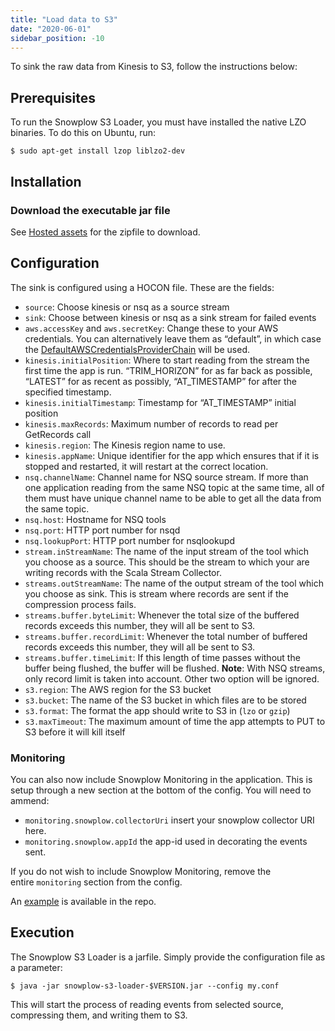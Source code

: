 ```yaml
---
title: "Load data to S3"
date: "2020-06-01"
sidebar_position: -10
---
```


To sink the raw data from Kinesis to S3, follow the instructions below:

## Prerequisites

To run the Snowplow S3 Loader, you must have installed the native LZO binaries. To do this on Ubuntu, run:

```
$ sudo apt-get install lzop liblzo2-dev
```

## Installation

### Download the executable jar file

See [Hosted assets](https://github.com/snowplow/snowplow/wiki/Hosted-assets) for the zipfile to download.

## Configuration

The sink is configured using a HOCON file. These are the fields:

- `source`: Choose kinesis or nsq as a source stream
- `sink`: Choose between kinesis or nsq as a sink stream for failed events
- `aws.accessKey` and `aws.secretKey`: Change these to your AWS credentials. You can alternatively leave them as “default”, in which case the [DefaultAWSCredentialsProviderChain](http://docs.aws.amazon.com/AWSJavaSDK/latest/javadoc/com/amazonaws/auth/DefaultAWSCredentialsProviderChain.html) will be used.
- `kinesis.initialPosition`: Where to start reading from the stream the first time the app is run. “TRIM\_HORIZON” for as far back as possible, “LATEST” for as recent as possibly, “AT\_TIMESTAMP” for after the specified timestamp.
- `kinesis.initialTimestamp`: Timestamp for “AT\_TIMESTAMP” initial position
- `kinesis.maxRecords`: Maximum number of records to read per GetRecords call
- `kinesis.region`: The Kinesis region name to use.
- `kinesis.appName`: Unique identifier for the app which ensures that if it is stopped and restarted, it will restart at the correct location.
- `nsq.channelName`: Channel name for NSQ source stream. If more than one application reading from the same NSQ topic at the same time, all of them must have unique channel name to be able to get all the data from the same topic.
- `nsq.host`: Hostname for NSQ tools
- `nsq.port`: HTTP port number for nsqd
- `nsq.lookupPort`: HTTP port number for nsqlookupd
- `stream.inStreamName`: The name of the input stream of the tool which you choose as a source. This should be the stream to which your are writing records with the Scala Stream Collector.
- `streams.outStreamName`: The name of the output stream of the tool which you choose as sink. This is stream where records are sent if the compression process fails.
- `streams.buffer.byteLimit`: Whenever the total size of the buffered records exceeds this number, they will all be sent to S3.
- `streams.buffer.recordLimit`: Whenever the total number of buffered records exceeds this number, they will all be sent to S3.
- `streams.buffer.timeLimit`: If this length of time passes without the buffer being flushed, the buffer will be flushed. **Note**: With NSQ streams, only record limit is taken into account. Other two option will be ignored.
- `s3.region`: The AWS region for the S3 bucket
- `s3.bucket`: The name of the S3 bucket in which files are to be stored
- `s3.format`: The format the app should write to S3 in (`lzo` or `gzip`)
- `s3.maxTimeout`: The maximum amount of time the app attempts to PUT to S3 before it will kill itself

### Monitoring

You can also now include Snowplow Monitoring in the application. This is setup through a new section at the bottom of the config. You will need to ammend:

- `monitoring.snowplow.collectorUri` insert your snowplow collector URI here.
- `monitoring.snowplow.appId` the app-id used in decorating the events sent.

If you do not wish to include Snowplow Monitoring, remove the entire `monitoring` section from the config.

An [example](https://github.com/snowplow/snowplow-s3-loader/blob/master/examples/config.hocon.sample) is available in the repo.

## Execution

The Snowplow S3 Loader is a jarfile. Simply provide the configuration file as a parameter:

```
$ java -jar snowplow-s3-loader-$VERSION.jar --config my.conf
```

This will start the process of reading events from selected source, compressing them, and writing them to S3.
